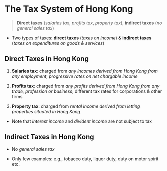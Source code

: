 # The Tax System of Hong Kong

> **Direct taxes** (*salaries tax*, *profits tax*, *property tax*), **indirect taxes** (*no general sales tax*)

- Two types of taxes: **direct taxes** (*taxes on income*) & **indirect taxes** (*taxes on expenditures on goods & services*)

## Direct Taxes in Hong Kong

1. **Salaries tax**: charged from *any incomes derived from Hong Kong from any employment*; *progressive rates on net chargable income*

2. **Profits tax**: charged from *any profits derived from Hong Kong from any trade, profession or business*; different tax rates for corporations & other firms

3. **Property tax**: charged from *rental income derived from letting properties situated in Hong Kong*

- Note that *interest income* and *divident income* are not subject to tax

## Indirect Taxes in Hong Kong

- No *general sales tax*

- Only few examples: e.g., tobacco duty, liquor duty, duty on motor spirit etc.
